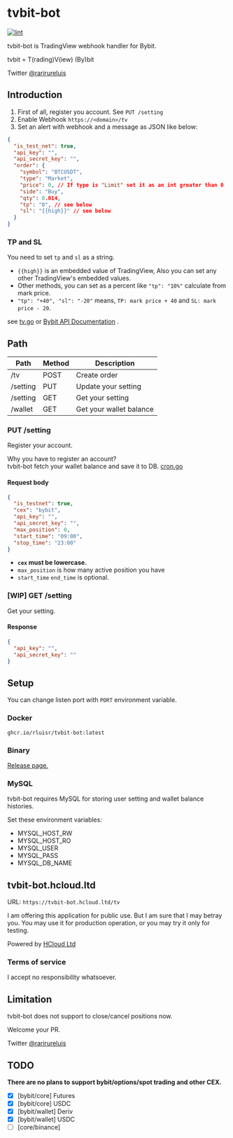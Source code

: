 tvbit-bot
============

[![lint](https://github.com/rluisr/tvbit-bot/actions/workflows/lint.yml/badge.svg?branch=master)](https://github.com/rluisr/tvbit-bot/actions/workflows/lint.yml)

tvbit-bot is TradingView webhook handler for Bybit.

tvbit = T(rading)V(iew) (By)bit

Twitter [@rarirureluis](https://twitter.com/rarirureluis)

Introduction
-------------

1. First of all, register you account. See `PUT /setting`
2. Enable Webhook `https://<domain>/tv`
3. Set an alert with webhook and a message as JSON like below:

```json
{
  "is_test_net": true,
  "api_key": "",
  "api_secret_key": "",
  "order": {
    "symbol": "BTCUSDT",
    "type": "Market",
    "price": 0, // If type is "Limit" set it as an int greater than 0
    "side": "Buy",
    "qty": 0.014,
    "tp": "0", // see below
    "sl": "{{high}}" // see below
  }
}
```

### TP and SL

You need to set `tp` and `sl` as a string.

- `{{high}}` is an embedded value of TradingView, Also you can set any other TradingView's embedded values.
- Other methods, you can set as a percent like `"tp": "10%"` calculate from mark price.
- `"tp": "+40", "sl": "-20"` means, `TP: mark price + 40` and `SL: mark price - 20`.

see [tv.go](pkg/domain/tv.go)
or [Bybit API Documentation](https://bybit-exchange.github.io/docs/linear/#:~:text=Transaction%20timestamp-,order,-How%20to%20Subscribe)
.

Path
-----

| Path     | Method | Description             |
|----------|--------|-------------------------|
| /tv      | POST   | Create order            |
| /setting | PUT    | Update your setting     |
| /setting | GET    | Get your setting        |
| /wallet  | GET    | Get your wallet balance |

### PUT /setting

Register your account.

Why you have to register an account?  
tvbit-bot fetch your wallet balance and save it to DB. [cron.go](pkg/external/cron.go)

#### Request body

```json
{
  "is_testnet": true,
  "cex": "bybit", 
  "api_key": "",
  "api_secret_key": "",
  "max_position": 0,
  "start_time": "09:00",
  "stop_time": "23:00"
}
```

- **`cex` must be lowercase.**
- `max_position` is how many active position you have
- `start_time` `end_time` is optional.

### [WIP] GET /setting

Get your setting.

#### Response

```json
{
  "api_key": "",
  "api_secret_key": ""
}
```

Setup
-----

You can change listen port with `PORT` environment variable.

### Docker

`ghcr.io/rluisr/tvbit-bot:latest`

### Binary

[Release page.](https://github.com/rluisr/tvbit-bot/releases)

### MySQL

tvbit-bot requires MySQL for storing user setting and wallet balance histories.

Set these environment variables:

- MYSQL_HOST_RW
- MYSQL_HOST_RO
- MYSQL_USER
- MYSQL_PASS
- MYSQL_DB_NAME

tvbit-bot.hcloud.ltd
--------------------

URL: `https://tvbit-bot.hcloud.ltd/tv`

I am offering this application for public use.
But I am sure that I may betray you. You may use it for production operation, or you may try it only for testing.

Powered by [HCloud Ltd](https://hcloud.ltd)

### Terms of service

I accept no responsibility whatsoever.

Limitation
----------

tvbit-bot does not support to close/cancel positions now.

Welcome your PR.

Twitter [@rarirureluis](https://twitter.com/rarirureluis)

TODO
-----

**There are no plans to support bybit/options/spot trading and other CEX.**

- [x] [bybit/core] Futures
- [x] [bybit/core] USDC
- [x] [bybit/wallet] Deriv
- [x] [bybit/wallet] USDC
- [ ] [core/binance]
